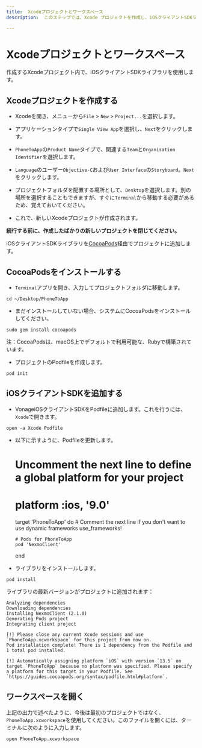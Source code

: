 ```yaml
---
title:  Xcodeプロジェクトとワークスペース
description:  このステップでは、Xcode プロジェクトを作成し、iOSクライアントSDKライブラリを追加します。

---
```


Xcodeプロジェクトとワークスペース
===================

作成するXcodeプロジェクト内で、iOSクライアントSDKライブラリを使用します。

Xcodeプロジェクトを作成する
----------------

* Xcodeを開き、メニューから`File` > `New` > `Project...`を選択します。

* アプリケーションタイプで`Single View App`を選択し、`Next`をクリックします。

* `PhoneToApp`の`Product Name`タイプで、関連する`Team`と`Organisation Identifier`を選択します。

* `Language`のユーザー`Objective-C`および`User Interface`の`Storyboard`。`Next`をクリックします。

* プロジェクトフォルダを配置する場所として、`Desktop`を選択します。別の場所を選択することもできますが、すぐに`Terminal`から移動する必要があるため、覚えておいてください。

* これで、新しいXcodeプロジェクトが作成されます。

**続行する前に、作成したばかりの新しいプロジェクトを閉じてください。** 

iOSクライアントSDKライブラリを[CocoaPods](https://cocoapods.org/)経由でプロジェクトに追加します。

CocoaPodsをインストールする
------------------

* `Terminal`アプリを開き、入力してプロジェクトフォルダに移動します。

```shell
cd ~/Desktop/PhoneToApp
```

* まだインストールしていない場合、システムにCocoaPodsをインストールしてください。

```shell
sudo gem install cocoapods
```

注：CocoaPodsは、macOS上でデフォルトで利用可能な、Rubyで構築されています。

* プロジェクトのPodfileを作成します。

```shell
pod init
```

iOSクライアントSDKを追加する
-----------------

* VonageiOSクライアントSDKをPodfileに追加します。これを行うには、`Xcode`で開きます。

```shell
open -a Xcode Podfile
```

* 以下に示すように、Podfileを更新します。

    # Uncomment the next line to define a global platform for your project
    # platform :ios, '9.0'
    
    target 'PhoneToApp' do
      # Comment the next line if you don't want to use dynamic frameworks
      use_frameworks!
    
      # Pods for PhoneToApp
      pod 'NexmoClient'
      
    end

* ライブラリをインストールします。

```shell
pod install
```

ライブラリの最新バージョンがプロジェクトに追加されます：

    Analyzing dependencies
    Downloading dependencies
    Installing NexmoClient (2.1.0)
    Generating Pods project
    Integrating client project
    
    [!] Please close any current Xcode sessions and use `PhoneToApp.xcworkspace` for this project from now on.
    Pod installation complete! There is 1 dependency from the Podfile and 1 total pod installed.
    
    [!] Automatically assigning platform `iOS` with version `13.5` on target `PhoneToApp` because no platform was specified. Please specify a platform for this target in your Podfile. See `https://guides.cocoapods.org/syntax/podfile.html#platform`.

ワークスペースを開く
----------

上記の出力で述べたように、今後は最初のプロジェクトではなく、`PhoneToApp.xcworkspace`を使用してください。このファイルを開くには、ターミナルに次のように入力します。

```shell
open PhoneToApp.xcworkspace
```

